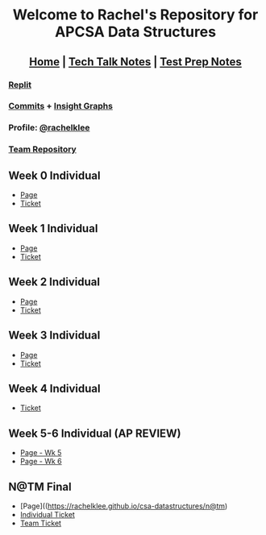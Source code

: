 
<h1 align="center"> Welcome to Rachel's Repository for APCSA Data Structures </h1>

<h2 align="center"> <a href="https://rachelklee.github.io/csa-datastructures/">Home</a> | <a href="https://rachelklee.github.io/csa-datastructures/techtalknotes">Tech Talk Notes</a> | <a href="https://rachelklee.github.io/csa-datastructures/testprep">Test Prep Notes</a></h2>

### [Replit](https://replit.com/@rachelklee/csa-datastructures-3#src/mainMenu.java)
### [Commits](https://github.com/rachelklee/csa-datastructures/commits/main) + [Insight Graphs](https://github.com/rachelklee/csa-datastructures/graphs/contributors)
### Profile: [@rachelklee](https://github.com/rachelklee)
### [Team Repository](https://github.com/adhithin/lab-kit)

## Week 0 Individual

* [Page](https://rachelklee.github.io/csa-datastructures/week0)
* [Ticket](https://github.com/rachelklee/csa-datastructures/issues/1)

## Week 1 Individual

* [Page](https://rachelklee.github.io/csa-datastructures/week1)
* [Ticket](https://github.com/rachelklee/csa-datastructures/issues/2)

## Week 2 Individual

* [Page](https://rachelklee.github.io/csa-datastructures/week2)
* [Ticket](https://github.com/rachelklee/csa-datastructures/issues/3)

## Week 3 Individual

* [Page](https://rachelklee.github.io/csa-datastructures/week3)
* [Ticket](https://github.com/rachelklee/csa-datastructures/issues/4)

## Week 4 Individual

* [Ticket](https://github.com/rachelklee/csa-datastructures/issues/5)


## Week 5-6 Individual (AP REVIEW)
* [Page - Wk 5](https://rachelklee.github.io/csa-datastructures/week5)
* [Page - Wk 6](https://rachelklee.github.io/csa-datastructures/week6)

## N@TM Final
* [Page]((https://rachelklee.github.io/csa-datastructures/n@tm)
* [Individual Ticket](https://github.com/adritac-tech/SwanSonsOfLiberty1/issues/34)
* [Team Ticket](https://github.com/adritac-tech/SwanSonsOfLiberty1/issues/35)
